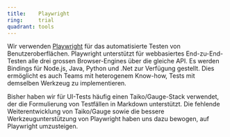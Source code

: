 ```yaml
---
title:    Playwright  
ring:     trial  
quadrant: tools
---
```


Wir verwenden [Playwright][playwright] für das automatisierte Testen von Benutzeroberflächen. Playwright unterstützt für webbasiertes End-zu-End-Testen alle drei grossen Browser-Engines über die gleiche API. Es werden Bindings für Node.js, Java, Python und .Net zur Verfügung gestellt. Dies ermöglicht es auch Teams mit heterogenem Know-how, Tests mit demselben Werkzeug zu implementieren.

Bisher haben wir für UI-Tests häufig einen Taiko/Gauge-Stack verwendet, der die Formulierung von Testfällen in Markdown unterstützt. Die fehlende Weiterentwicklung von Taiko/Gauge sowie die bessere Werkzeugunterstützung von Playwright haben uns dazu bewogen, auf Playwright umzusteigen.

[playwright]: https://playwright.dev
